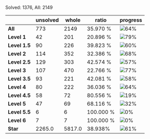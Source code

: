 Solved: 1376, All: 2149

| |unsolved|whole|ratio|progress|
|----|----|----|----|----|
|**All**| 773 | 2149 | 35.970 %| ![64%](https://progress-bar.dev/64?title=All) |
|**Level 1**| 42 | 201 | 20.896 %| ![79%](https://progress-bar.dev/79?title=Level+1++)|
|**Level 1.5**| 90 | 226 | 39.823 %| ![60%](https://progress-bar.dev/60?title=Level+1.5)|
|**Level 2**| 114 | 352 | 32.386 %| ![68%](https://progress-bar.dev/68?title=Level+2++)|
|**Level 2.5**| 129 | 303 | 42.574 %| ![57%](https://progress-bar.dev/57?title=Level+2.5)|
|**Level 3**| 107 | 470 | 22.766 %| ![77%](https://progress-bar.dev/77?title=Level+3++)|
|**Level 3.5**| 93 | 221 | 42.081 %| ![58%](https://progress-bar.dev/58?title=Level+3.5)|
|**Level 4**| 80 | 222 | 36.036 %| ![64%](https://progress-bar.dev/64?title=Level+4++)|
|**Level 4.5**| 58 | 72 | 80.556 %| ![19%](https://progress-bar.dev/19?title=Level+4.5)|
|**Level 5**| 47 | 69 | 68.116 %| ![32%](https://progress-bar.dev/32?title=Level+5++)|
|**Level 5.5**| 6 | 6 | 100.000 %| ![0%](https://progress-bar.dev/0?title=Level+5.5)|
|**Level 6**| 7 | 7 | 100.000 %| ![0%](https://progress-bar.dev/0?title=Level+6++)|
|**Star**|2265.0 | 5817.0 |38.938%| ![61%](https://progress-bar.dev/61?title=Star) |
